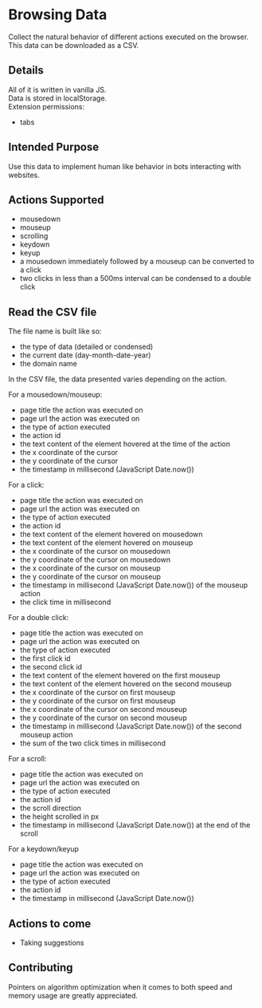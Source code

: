 
# Browsing Data

Collect the natural behavior of different actions executed on the browser. This data can be downloaded as a CSV.
## Details

All of it is written in vanilla JS.\
Data is stored in localStorage.\
Extension permissions:
- tabs
## Intended Purpose

Use this data to implement human like behavior in bots interacting with websites.
## Actions Supported

- mousedown
- mouseup
- scrolling
- keydown
- keyup
- a mousedown immediately followed by a mouseup can be converted to a click
- two clicks in less than a 500ms interval can be condensed to a double click
## Read the CSV file

The file name is built like so:
- the type of data (detailed or condensed)
- the current date (day-month-date-year)
- the domain name

In the CSV file, the data presented varies depending on the action.

For a mousedown/mouseup:
- page title the action was executed on
- page url the action was executed on
- the type of action executed
- the action id
- the text content of the element hovered at the time of the action
- the x coordinate of the cursor
- the y coordinate of the cursor
- the timestamp in millisecond (JavaScript Date.now())

For a click:
- page title the action was executed on
- page url the action was executed on
- the type of action executed
- the action id
- the text content of the element hovered on mousedown
- the text content of the element hovered on mouseup
- the x coordinate of the cursor on mousedown
- the y coordinate of the cursor on mousedown
- the x coordinate of the cursor on mouseup
- the y coordinate of the cursor on mouseup
- the timestamp in millisecond (JavaScript Date.now()) of the mouseup action
- the click time in millisecond

For a double click:
- page title the action was executed on
- page url the action was executed on
- the type of action executed
- the first click id
- the second click id
- the text content of the element hovered on the first mouseup
- the text content of the element hovered on the second mouseup
- the x coordinate of the cursor on first mouseup
- the y coordinate of the cursor on first mouseup
- the x coordinate of the cursor on second mouseup
- the y coordinate of the cursor on second mouseup
- the timestamp in millisecond (JavaScript Date.now()) of the second mouseup action
- the sum of the two click times in millisecond

For a scroll:
- page title the action was executed on
- page url the action was executed on
- the type of action executed
- the action id
- the scroll direction
- the height scrolled in px
- the timestamp in millisecond (JavaScript Date.now()) at the end of the scroll

For a keydown/keyup
- page title the action was executed on
- page url the action was executed on
- the type of action executed
- the action id
- the timestamp in millisecond (JavaScript Date.now())
## Actions to come

- Taking suggestions
## Contributing

Pointers on algorithm optimization when it comes to both speed and memory usage are greatly appreciated.
